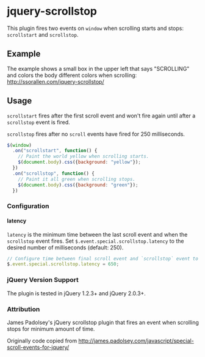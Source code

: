 jquery-scrollstop
=================

This plugin fires two events on `window` when scrolling starts and stops:
`scrollstart` and `scrollstop`.

## Example

The example shows a small box in the upper left that says "SCROLLING" and
colors the body different colors when scrolling: http://ssorallen.com/jquery-scrollstop/

## Usage

`scrollstart` fires after the first scroll event and won't fire again until
after a `scrollstop` event is fired.

`scrollstop` fires after no `scroll` events have fired for 250 milliseconds.

```js
$(window)
  .on("scrollstart", function() {
    // Paint the world yellow when scrolling starts.
    $(document.body).css({background: "yellow"});
  })
  .on("scrollstop", function() {
    // Paint it all green when scrolling stops.
    $(document.body).css({background: "green"});
  })
```

### Configuration

#### latency

`latency` is the minimum time between the last scroll event and when the
`scrollstop` event fires. Set `$.event.special.scrollstop.latency` to the
desired number of milliseconds (default: 250).

```js
// Configure time between final scroll event and `scrollstop` event to 650ms (default is 250ms).
$.event.special.scrollstop.latency = 650;
```

### jQuery Version Support

The plugin is tested in jQuery 1.2.3+ and jQuery 2.0.3+.

### Attribution

James Padolsey's jQuery scrollstop plugin that fires an event when scrolling
stops for minimum amount of time.

Originally code copied from
http://james.padolsey.com/javascript/special-scroll-events-for-jquery/
